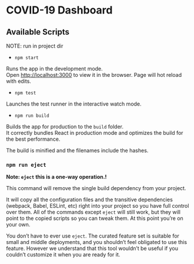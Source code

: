 # COVID-19 Dashboard

## Available Scripts
NOTE: run in project dir
* `npm start`

Runs the app in the development mode.<br />
Open [http://localhost:3000](http://localhost:3000) to view it in the browser. Page will hot reload with edits.

* `npm test`

Launches the test runner in the interactive watch mode.

* `npm run build`

Builds the app for production to the `build` folder.<br />
It correctly bundles React in production mode and optimizes the build for the best performance.

The build is minified and the filenames include the hashes.<br />

### `npm run eject`

**Note: `eject` this is a one-way operation.!**

This command will remove the single build dependency from your project.

It will copy all the configuration files and the transitive dependencies (webpack, Babel, ESLint, etc) right into your project so you have full control over them. All of the commands except `eject` will still work, but they will point to the copied scripts so you can tweak them. At this point you’re on your own.

You don’t have to ever use `eject`. The curated feature set is suitable for small and middle deployments, and you shouldn’t feel obligated to use this feature. However we understand that this tool wouldn’t be useful if you couldn’t customize it when you are ready for it.
